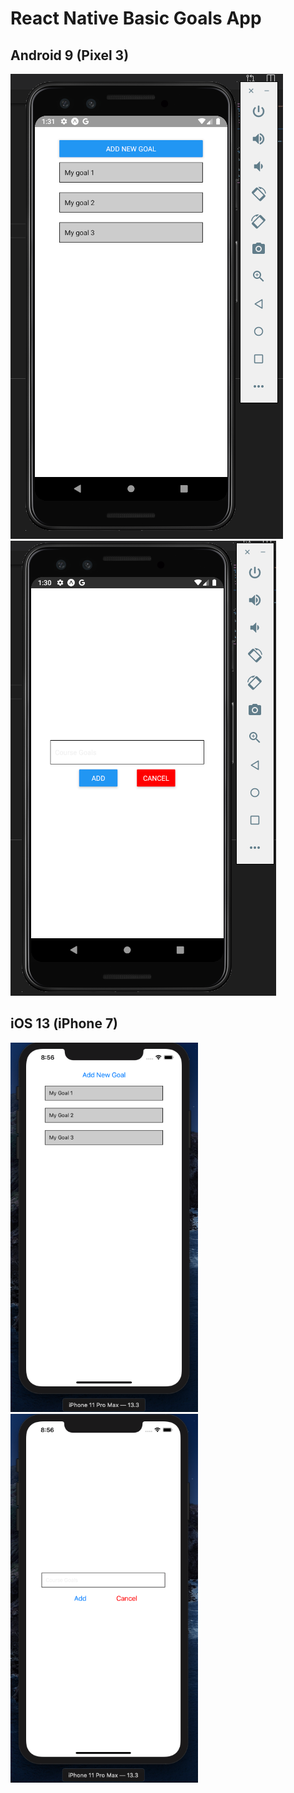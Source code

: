 # React Native Basic Goals App

## Android 9 (Pixel 3)

![Image description](imgs/android-1.png) ![Image description](imgs/android-2.png)

## iOS 13 (iPhone 7)

<img src="https://github.com/abhinavcreed13/react-native-practice-apps/blob/master/01-rn-basic-goals-app/imgs/ios-1.png" width="300"> 
<img src="https://github.com/abhinavcreed13/react-native-practice-apps/blob/master/01-rn-basic-goals-app/imgs/ios-2.png" width="300">
